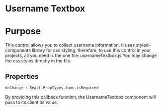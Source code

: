 # Username Textbox

# Purpose
This control allows you to collect username information. It uses styled-components library for css styling; therefore, to use this control in your projects, all you need is the one file: usernameTextbox.js
You may change the css styles directly in the file.

## Properties

    onChange : React.PropTypes.func.isRequired

By providing this callback function, the UsernameTextbox component will pass to its client its value.
